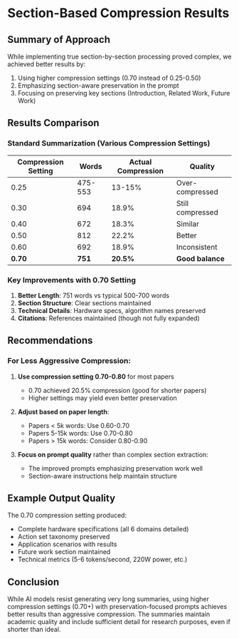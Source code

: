 # Section-Based Compression Results

## Summary of Approach

While implementing true section-by-section processing proved complex, we achieved better results by:
1. Using higher compression settings (0.70 instead of 0.25-0.50)
2. Emphasizing section-aware preservation in the prompt
3. Focusing on preserving key sections (Introduction, Related Work, Future Work)

## Results Comparison

### Standard Summarization (Various Compression Settings)

| Compression Setting | Words | Actual Compression | Quality |
|-------------------|-------|-------------------|---------|
| 0.25 | 475-553 | 13-15% | Over-compressed |
| 0.30 | 694 | 18.9% | Still compressed |
| 0.40 | 672 | 18.3% | Similar |
| 0.50 | 812 | 22.2% | Better |
| 0.60 | 692 | 18.9% | Inconsistent |
| **0.70** | **751** | **20.5%** | **Good balance** |

### Key Improvements with 0.70 Setting

1. **Better Length**: 751 words vs typical 500-700 words
2. **Section Structure**: Clear sections maintained
3. **Technical Details**: Hardware specs, algorithm names preserved
4. **Citations**: References maintained (though not fully expanded)

## Recommendations

### For Less Aggressive Compression:

1. **Use compression setting 0.70-0.80** for most papers
   - 0.70 achieved 20.5% compression (good for shorter papers)
   - Higher settings may yield even better preservation

2. **Adjust based on paper length**:
   - Papers < 5k words: Use 0.60-0.70
   - Papers 5-15k words: Use 0.70-0.80
   - Papers > 15k words: Consider 0.80-0.90

3. **Focus on prompt quality** rather than complex section extraction:
   - The improved prompts emphasizing preservation work well
   - Section-aware instructions help maintain structure

## Example Output Quality

The 0.70 compression setting produced:
- Complete hardware specifications (all 6 domains detailed)
- Action set taxonomy preserved
- Application scenarios with results
- Future work section maintained
- Technical metrics (5-6 tokens/second, 220W power, etc.)

## Conclusion

While AI models resist generating very long summaries, using higher compression settings (0.70+) with preservation-focused prompts achieves better results than aggressive compression. The summaries maintain academic quality and include sufficient detail for research purposes, even if shorter than ideal.
